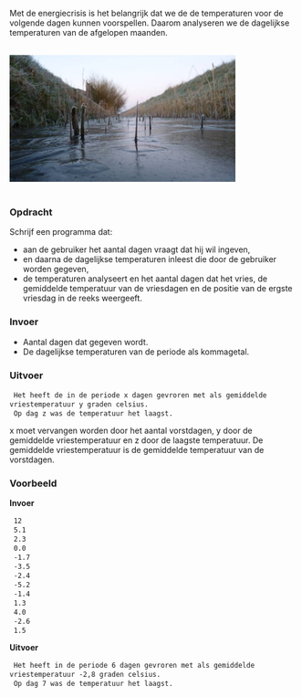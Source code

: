Met de energiecrisis is het belangrijk dat we de de temperaturen voor de volgende dagen kunnen voorspellen. Daarom analyseren we de dagelijkse temperaturen van de afgelopen maanden.

<br>  
<div class="dodona-centered-group"><img src="media/Vorst-bevroren-sloot.jpeg" width="396" height="222"></div>
<br>

### Opdracht

Schrijf een programma dat:

- aan de gebruiker het aantal dagen vraagt dat hij wil ingeven,
- en daarna de dagelijkse temperaturen inleest die door de gebruiker worden gegeven,
- de temperaturen analyseert en het aantal dagen dat het vries, de gemiddelde temperatuur van de vriesdagen en de positie van de ergste vriesdag in de reeks weergeeft.

### Invoer

- Aantal dagen dat gegeven wordt.
- De dagelijkse temperaturen van de periode als kommagetal.

### Uitvoer

     Het heeft de in de periode x dagen gevroren met als gemiddelde vriestemperatuur y graden celsius. 
     Op dag z was de temperatuur het laagst. 
     
x moet vervangen worden door het aantal vorstdagen, y door de gemiddelde vriestemperatuur en z door de laagste temperatuur. 
De gemiddelde vriestemperatuur is de gemiddelde temperatuur van de vorstdagen.     

### Voorbeeld

**Invoer**

     12
     5.1
     2.3
     0.0
     -1.7
     -3.5
     -2.4
     -5.2
     -1.4
     1.3
     4.0
     -2.6
     1.5

**Uitvoer**

     Het heeft in de periode 6 dagen gevroren met als gemiddelde vriestemperatuur -2,8 graden celsius.  
     Op dag 7 was de temperatuur het laagst.
